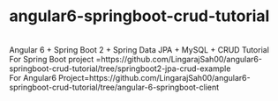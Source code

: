 # angular6-springboot-crud-tutorial
<br>
Angular 6 + Spring Boot 2 + Spring Data JPA + MySQL + CRUD Tutorial
<br>
For Spring Boot project =https://github.com/LingarajSah00/angular6-springboot-crud-tutorial/tree/springboot2-jpa-crud-example
<br>
For Angular6 Project=https://github.com/LingarajSah00/angular6-springboot-crud-tutorial/tree/angular-6-springboot-client
